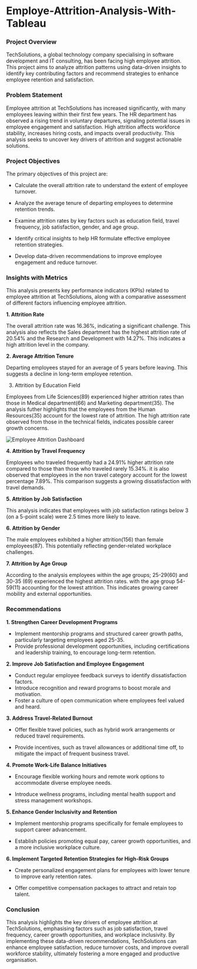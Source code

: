 # Employe-Attrition-Analysis-With-Tableau

### Project Overview

TechSolutions, a global technology company specialising in software development and IT consulting, has been facing high employee attrition. This project aims to analyze attrition patterns using data-driven insights to identify key contributing factors and recommend strategies to enhance employee retention and satisfaction.

### Problem Statement

Employee attrition at TechSolutions has increased significantly, with many employees leaving within their first few years. The HR department has observed a rising trend in voluntary departures, signaling potential issues in employee engagement and satisfaction. High attrition affects workforce stability, increases hiring costs, and impacts overall productivity. This analysis seeks to uncover key drivers of attrition and suggest actionable solutions.

### Project Objectives

The primary objectives of this project are:

-  Calculate the overall attrition rate to understand the extent of employee turnover.

-  Analyze the average tenure of departing employees to determine retention trends.

-  Examine attrition rates by key factors such as education field, travel frequency, job satisfaction, gender, and age group.

-  Identify critical insights to help HR formulate effective employee retention strategies.

-  Develop data-driven recommendations to improve employee engagement and reduce turnover.


### Insights with Metrics

This analysis presents key performance indicators (KPIs) related to employee attrition at TechSolutions, along with a comparative assessment of different factors influencing employee attrition.

**1. Attrition Rate**

The overall attrition rate was 16.36%, indicating a significant challenge. This analysis also reflects the Sales department has the highest attrition rate of 20.54% and the Research and Development with 14.27%. This indicates a high attrition level in the company.

**2. Average Attrition Tenure**

Departing employees stayed for an average of 5 years before leaving. This suggests a decline in long-term employee retention.

3. Attrition by Education Field

Employees from Life Sciences(89) experienced higher attrition rates than those in Medical department(66) and Marketing department(35). The analysis futher highlights that the employees from the Human Resources(35) account for the lowest rate of attrition. The high attrition rate observed from those in the technical fields, indicates possible career growth concerns.

![Employee Attrition Dashboard](https://github.com/user-attachments/assets/eeb3c7b5-41a3-4a32-b90c-2becef24ddd9)

**4. Attrition by Travel Frequency**

Employees who traveled frequently had a 24.91% higher attrition rate compared to those than those who traveled rarely 15.34%. it is also observed that employees in the non travel category account for the lowest percentage 7.89%.
This comparison suggests a growing dissatisfaction with travel demands.

**5. Attrition by Job Satisfaction**

This analysis indicates that employees with job satisfaction ratings below 3 (on a 5-point scale) were 2.5 times more likely to leave.

**6. Attrition by Gender**

The male employees exhibited a higher attrition(156) than female employees(87). This potentially reflecting gender-related workplace challenges.

**7. Attrition by Age Group**

According to the analysis employees within the age groups; 25-29(60) and 30-35 (69) experienced the highest attrition rates. with the age group 54-59(11) accounting for the lowest attrition. This indicates growing career mobility and external opportunities.

### Recommendations

**1. Strengthen Career Development Programs**

-  Implement mentorship programs and structured career growth paths, particularly targeting employees aged 25-35. 
-  Provide professional development opportunities, including certifications and leadership training, to encourage long-term retention.

**2. Improve Job Satisfaction and Employee Engagement**

-  Conduct regular employee feedback surveys to identify dissatisfaction factors. 
-  Introduce recognition and reward programs to boost morale and motivation.
-  Foster a culture of open communication where employees feel valued and heard.

**3. Address Travel-Related Burnout**

-  Offer flexible travel policies, such as hybrid work arrangements or reduced travel requirements.

-  Provide incentives, such as travel allowances or additional time off, to mitigate the impact of frequent business travel.

**4. Promote Work-Life Balance Initiatives**

-  Encourage flexible working hours and remote work options to accommodate diverse employee needs.

-  Introduce wellness programs, including mental health support and stress management workshops.

**5. Enhance Gender Inclusivity and Retention**

-  Implement mentorship programs specifically for female employees to support career advancement.

-  Establish policies promoting equal pay, career growth opportunities, and a more inclusive workplace culture.

**6. Implement Targeted Retention Strategies for High-Risk Groups**

-  Create personalized engagement plans for employees with lower tenure to improve early retention rates.

-  Offer competitive compensation packages to attract and retain top talent.

### Conclusion

This analysis highlights the key drivers of employee attrition at TechSolutions, emphasising factors such as job satisfaction, travel frequency, career growth opportunities, and workplace inclusivity. By implementing these data-driven recommendations, TechSolutions can enhance employee satisfaction, reduce turnover costs, and improve overall workforce stability, ultimately fostering a more engaged and productive organisation.



